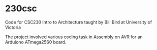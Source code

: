# 230csc
Code for CSC230 Intro to Architecture taught by Bill Bird at University of Victoria

The project involved various coding task in Assembly on AVR for an Arduiono ATmega2560 board.
